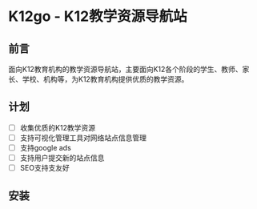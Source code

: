 # K12go - K12教学资源导航站

## 前言
面向K12教育机构的教学资源导航站，主要面向K12各个阶段的学生、教师、家长、学校、机构等，为K12教育机构提供优质的教学资源。

## 计划
- [ ] 收集优质的K12教学资源
- [ ] 支持可视化管理工具对网络站点信息管理
- [ ] 支持google ads
- [ ] 支持用户提交新的站点信息
- [ ] SEO支持支友好

## 安装
